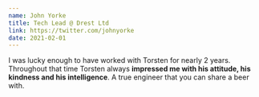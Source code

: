 ```yaml
---
name: John Yorke
title: Tech Lead @ Drest Ltd
link: https://twitter.com/johnyorke
date: 2021-02-01
---
```

I was lucky enough to have worked with Torsten for nearly 2 years. Throughout that time Torsten always **impressed me with his attitude, his kindness and his intelligence**. A true engineer that you can share a beer with.